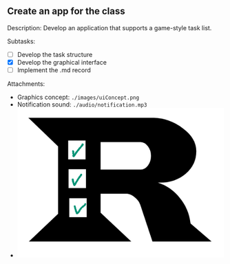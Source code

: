 ## Create an app for the class
<!--
metadata:
  id: 16
  status: [x]
  start: 2025-03-04
  deadline: 2025-03-04
  reward: 1000
-->

Description: Develop an application that supports a game-style task list.

Subtasks:
- [ ] Develop the task structure
- [x] Develop the graphical interface
- [ ] Implement the .md record

Attachments:
- Graphics concept: `./images/uiConcept.png`
- Notification sound: `./audio/notification.mp3`
- ![Icon](icon.png)